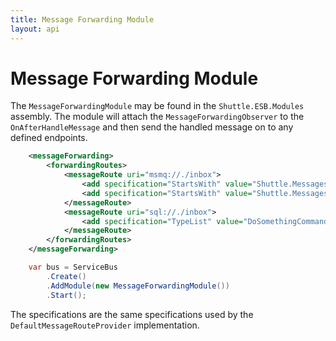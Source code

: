 ```yaml
---
title: Message Forwarding Module
layout: api
---
```

# Message Forwarding Module

The `MessageForwardingModule` may be found in the `Shuttle.ESB.Modules` assembly.  The module will attach the `MessageForwardingObserver` to the `OnAfterHandleMessage` and then send the handled message on to any defined endpoints.

```xml
	<messageForwarding>
		<forwardingRoutes>
			<messageRoute uri="msmq://./inbox">
				<add specification="StartsWith" value="Shuttle.Messages1" />
				<add specification="StartsWith" value="Shuttle.Messages2" />
			</messageRoute>
			<messageRoute uri="sql://./inbox">
				<add specification="TypeList" value="DoSomethingCommand" />
			</messageRoute>
		</forwardingRoutes>
	</messageForwarding>
```

```c#
	var bus = ServiceBus
		.Create()
		.AddModule(new MessageForwardingModule())
		.Start();
```

The specifications are the same specifications used by the `DefaultMessageRouteProvider` implementation.